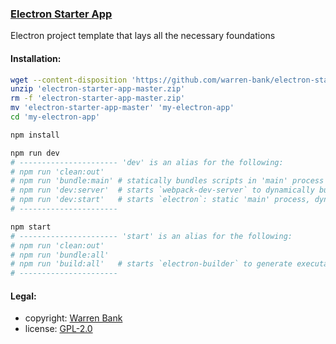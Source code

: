 ### [Electron Starter App](https://github.com/warren-bank/electron-starter-app)

Electron project template that lays all the necessary foundations

#### Installation:

```bash
wget --content-disposition 'https://github.com/warren-bank/electron-starter-app/archive/master.zip'
unzip 'electron-starter-app-master.zip'
rm -f 'electron-starter-app-master.zip'
mv 'electron-starter-app-master' 'my-electron-app'
cd 'my-electron-app'

npm install

npm run dev
# ---------------------- 'dev' is an alias for the following:
# npm run 'clean:out'
# npm run 'bundle:main' # statically bundles scripts in 'main' process
# npm run 'dev:server'  # starts `webpack-dev-server` to dynamically bundle scripts in 'renderer' process
# npm run 'dev:start'   # starts `electron`: static 'main' process, dynamic 'renderer' process w/ hot reload
# ----------------------

npm start
# ---------------------- 'start' is an alias for the following:
# npm run 'clean:out'
# npm run 'bundle:all'
# npm run 'build:all'   # starts `electron-builder` to generate executables for all targets
# ----------------------
```

#### Legal:

* copyright: [Warren Bank](https://github.com/warren-bank)
* license: [GPL-2.0](https://www.gnu.org/licenses/old-licenses/gpl-2.0.txt)
